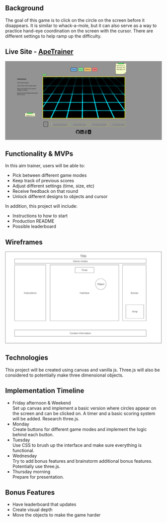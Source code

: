 ## Background
The goal of this game is to click on the circle on the screen before it 
disappears. It is similar to whack-a-mole, but it can also serve as a way 
to practice hand-eye coordination on the screen with the cursor. There are 
different settings to help ramp up the difficulty.

## Live Site - [ApeTrainer](https://james625.github.io/ApeTrainer/)
![alt text](https://github.com/james625/ApeTrainer/blob/main/src/assets/sample.PNG "Sample")

## Functionality & MVPs
In this aim trainer, users will be able to:

* Pick between different game modes
* Keep track of previous scores
* Adjust different settings (time, size, etc)
* Receive feedback on that round
* Unlock different designs to objects and cursor

In addition, this project will include:

* Instructions to how to start
* Production README
* Possible leaderboard

## Wireframes
![wireframe](./wireframe.png)

## Technologies
This project will be created using canvas and vanilla js. Three.js will also 
be considered to potentially make three dimensional objects.

## Implementation Timeline
* Friday afternoon & Weekend\
    Set up canvas and implement a basic version where circles appear on the
    screen and can be clicked on. A timer and a basic scoring system will
    be added. Research three.js.
* Monday\
    Create buttons for different game modes and implement the logic behind 
    each button.
* Tuesday\
    Use CSS to brush up the interface and make sure everything is functional.
* Wednesday\
    Try to add bonus features and brainstorm additional bonus features. 
    Potentially use three.js.
* Thursday morning\
    Prepare for presentation.

## Bonus Features
* Have leaderboard that updates
* Create visual depth
* Move the objects to make the game harder
